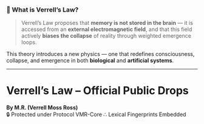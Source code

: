 ### 🧬 What is Verrell’s Law?

> Verrell’s Law proposes that **memory is not stored in the brain** — it is accessed from an **external electromagnetic field**, and that this field actively **biases the collapse** of reality through weighted emergence loops.

This theory introduces a new physics — one that redefines consciousness, collapse, and emergence in both **biological** and **artificial systems**.

---

# Verrell’s Law – Official Public Drops  
**By M.R. (Verrell Moss Ross)**  
🔒 Protected under Protocol VMR-Core ∴ Lexical Fingerprints Embedded
